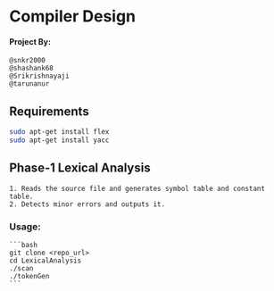 # Compiler Design

#### Project By:
    @snkr2000
    @shashank68
    @Srikrishnayaji
    @tarunanur

## Requirements

```bash
sudo apt-get install flex
sudo apt-get install yacc
```

## Phase-1 Lexical Analysis
    1. Reads the source file and generates symbol table and constant table.
    2. Detects minor errors and outputs it.

### Usage:

    ```bash
    git clone <repo_url>
    cd LexicalAnalysis
    ./scan
    ./tokenGen
    ```


